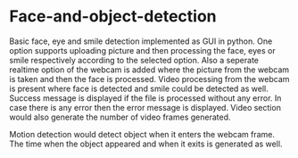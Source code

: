 # Face-and-object-detection
Basic face, eye and smile detection implemented as GUI in python. One option supports uploading picture and then
processing the face, eyes or smile respectively according to the selected option.
Also a seperate realtime option of the webcam is added where the picture from the webcam is taken and then the
face is processed.
Video processing from the webcam is present where face is detected and smile could be detected as well.
Success message is displayed if the file is processed without any error. In case there is any error then the error
message is displayed. Video section would also generate the number of video frames generated.

Motion detection would detect object when it enters the webcam frame. The time when the object appeared and when it
exits is generated as well.
